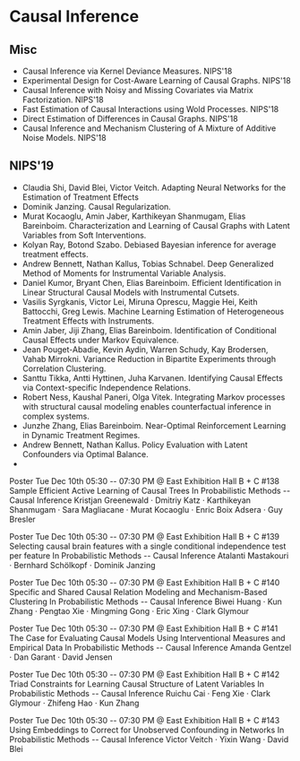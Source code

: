 # Causal Inference

## Misc
- Causal Inference via Kernel Deviance Measures. NIPS'18
- Experimental Design for Cost-Aware Learning of Causal Graphs. NIPS'18
- Causal Inference with Noisy and Missing Covariates via Matrix Factorization. NIPS'18
- Fast Estimation of Causal Interactions using Wold Processes. NIPS'18
- Direct Estimation of Differences in Causal Graphs. NIPS'18
- Causal Inference and Mechanism Clustering of A Mixture of Additive Noise Models. NIPS'18

## NIPS'19
- Claudia Shi, David Blei, Victor Veitch. Adapting Neural Networks for the Estimation of Treatment Effects
- Dominik Janzing. Causal Regularization.
- Murat Kocaoglu, Amin Jaber, Karthikeyan Shanmugam, Elias Bareinboim. Characterization and Learning of Causal Graphs with Latent Variables from Soft Interventions.
- Kolyan Ray, Botond Szabo. Debiased Bayesian inference for average treatment effects.
- Andrew Bennett, Nathan Kallus, Tobias Schnabel. Deep Generalized Method of Moments for Instrumental Variable Analysis.
- Daniel Kumor, Bryant Chen, Elias Bareinboim. Efficient Identification in Linear Structural Causal Models with Instrumental Cutsets.
- Vasilis Syrgkanis, Victor Lei, Miruna Oprescu, Maggie Hei, Keith Battocchi, Greg Lewis. Machine Learning Estimation of Heterogeneous Treatment Effects with Instruments.
- Amin Jaber, Jiji Zhang, Elias Bareinboim. Identification of Conditional Causal Effects under Markov Equivalence.
- Jean Pouget-Abadie, Kevin Aydin, Warren Schudy, Kay Brodersen, Vahab Mirrokni. Variance Reduction in Bipartite Experiments through Correlation Clustering.
- Santtu Tikka, Antti Hyttinen, Juha Karvanen. Identifying Causal Effects via Context-specific Independence Relations.
- Robert Ness, Kaushal Paneri, Olga Vitek. Integrating Markov processes with structural causal modeling enables counterfactual inference in complex systems.
- Junzhe Zhang, Elias Bareinboim. Near-Optimal Reinforcement Learning in Dynamic Treatment Regimes.
- Andrew Bennett, Nathan Kallus. Policy Evaluation with Latent Confounders via Optimal Balance.
- 

   
Poster
Tue Dec 10th 05:30 -- 07:30 PM @ East Exhibition Hall B + C #138
Sample Efficient Active Learning of Causal Trees
In Probabilistic Methods -- Causal Inference
Kristjan Greenewald · Dmitriy Katz · Karthikeyan Shanmugam · Sara Magliacane · Murat Kocaoglu · Enric Boix Adsera · Guy Bresler
   
Poster
Tue Dec 10th 05:30 -- 07:30 PM @ East Exhibition Hall B + C #139
Selecting causal brain features with a single conditional independence test per feature
In Probabilistic Methods -- Causal Inference
Atalanti Mastakouri · Bernhard Schölkopf · Dominik Janzing
   
Poster
Tue Dec 10th 05:30 -- 07:30 PM @ East Exhibition Hall B + C #140
Specific and Shared Causal Relation Modeling and Mechanism-Based Clustering
In Probabilistic Methods -- Causal Inference
Biwei Huang · Kun Zhang · Pengtao Xie · Mingming Gong · Eric Xing · Clark Glymour
   
Poster
Tue Dec 10th 05:30 -- 07:30 PM @ East Exhibition Hall B + C #141
The Case for Evaluating Causal Models Using Interventional Measures and Empirical Data
In Probabilistic Methods -- Causal Inference
Amanda Gentzel · Dan Garant · David Jensen
     
Poster
Tue Dec 10th 05:30 -- 07:30 PM @ East Exhibition Hall B + C #142
Triad Constraints for Learning Causal Structure of Latent Variables
In Probabilistic Methods -- Causal Inference
Ruichu Cai · Feng Xie · Clark Glymour · Zhifeng Hao · Kun Zhang
   
Poster
Tue Dec 10th 05:30 -- 07:30 PM @ East Exhibition Hall B + C #143
Using Embeddings to Correct for Unobserved Confounding in Networks
In Probabilistic Methods -- Causal Inference
Victor Veitch · Yixin Wang · David Blei